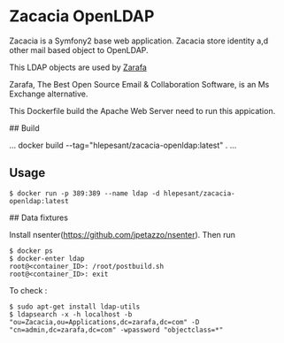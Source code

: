 # Zacacia OpenLDAP

Zacacia is a Symfony2 base web application.
Zacacia store identity a,d other mail based object to OpenLDAP.

This LDAP objects are used by [Zarafa](http://www.zarafa.com/) 

Zarafa, The Best Open Source Email & Collaboration Software, is an Ms Exchange alternative.

This Dockerfile build the Apache Web Server need to run this appication.

## Build

...
docker build --tag="hlepesant/zacacia-openldap:latest" .
...

## Usage

```
$ docker run -p 389:389 --name ldap -d hlepesant/zacacia-openldap:latest  
```

## Data fixtures

Install nsenter(https://github.com/jpetazzo/nsenter).
Then run

```
$ docker ps
$ docker-enter ldap
root@<container_ID>: /root/postbuild.sh
root@<container_ID>: exit
```

To check :

```
$ sudo apt-get install ldap-utils
$ ldapsearch -x -h localhost -b "ou=Zacacia,ou=Applications,dc=zarafa,dc=com" -D "cn=admin,dc=zarafa,dc=com" -wpassword "objectclass=*"
```
